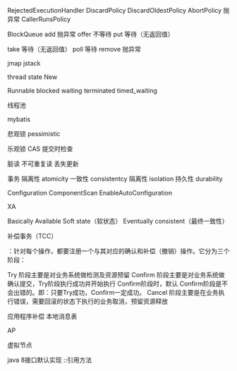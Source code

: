 RejectedExecutionHandler
DiscardPolicy
DiscardOldestPolicy
AbortPolicy 抛异常
CallerRunsPolicy   




BlockQueue
add 抛异常
offer 不等待
put 等待（无返回值）

take 等待（无返回值）
poll 等待
remove 抛异常


jmap
jstack


thread state
New 

Runnable
blocked
waiting
terminated
timed_waiting


线程池



mybatis


悲观锁
pessimistic

乐观锁
CAS
提交时检查

脏读
不可重复读
丢失更新

事务
隔离性 atomicity
一致性  consistentcy
隔离性 isolation
持久性 durability

Configuration
ComponentScan
EnableAutoConfiguration

XA

Basically Available
Soft state（软状态）
Eventually consistent（最终一致性）


补偿事务（TCC）

：针对每个操作，都要注册一个与其对应的确认和补偿（撤销）操作。它分为三个阶段：

Try 阶段主要是对业务系统做检测及资源预留
Confirm 阶段主要是对业务系统做确认提交，Try阶段执行成功并开始执行 Confirm阶段时，默认 Confirm阶段是不会出错的。即：只要Try成功，Confirm一定成功。
Cancel 阶段主要是在业务执行错误，需要回滚的状态下执行的业务取消，预留资源释放

应用程序补偿
本地消息表

AP


虚拟节点


java 8接口默认实现
::引用方法